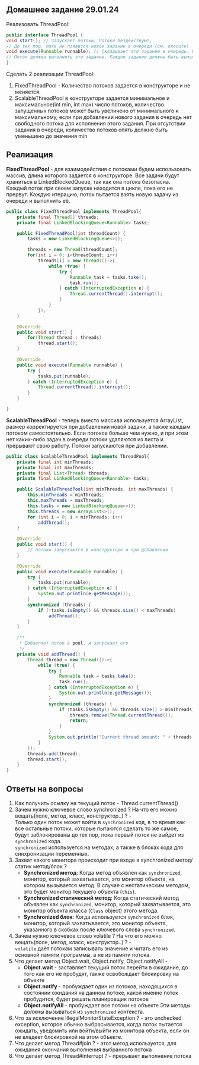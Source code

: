 ## Домашнее задание 29.01.24
Реализовать ThreadPool:
```java
public interface ThreadPool { 
void start(); // Запускает потоки. Потоки бездействуют,
// До тех пор, пока не появится новое задание в очереди (см. execute) 
void execute(Runnable runnable); // Складывает это задание в очередь. Освободившийся 
// Поток должен выполнить это задание. Каждое задание должны быть выполнено ровно 1 раз 
} 
```
Сделать 2 реализации ThreadPool: 
1) FixedThreadPool - Количество потоков задается в конструкторе и не меняется. 
2) ScalableThreadPool в конструкторе задается минимальное и максимальное(int min, int max) 
число потоков, количество запущенных потоков может быть увеличено от минимального к максимальному,
если при добавлении нового задания в очередь нет свободного потока для исполнения этого задания. 
При отсутствии задания в очереди, количество потоков опять должно быть уменьшено до значения min
## Реализация
<b>FixedThreadPool</b> - для взаимодействия с потоками будем использовать массив,
длина которого задается в конструкторе. Все задачи будут храниться в LinkedBlockedQueue, так как она 
потока безопасна.\
Каждый поток при своем запуске находится в цикле, пока его не прервут. 
Каждую итерацию, поток пытается взять новую задачу из очереди и выполнить её.
```java
public class FixedThreadPool implements ThreadPool{
    private final Thread[] threads;
    private final LinkedBlockingQueue<Runnable> tasks;

    public FixedThreadPool(int threadCount) {
        tasks = new LinkedBlockingQueue<>();

        threads = new Thread[threadCount];
        for(int i = 0; i<threadCount; i++)
            threads[i] = new Thread(()->{
                while (true) {
                    try {
                        Runnable task = tasks.take();
                        task.run();
                    } catch (InterruptedException e) {
                        Thread.currentThread().interrupt();
                    }
                }
            });
    }

    @Override
    public void start() {
        for(Thread thread : threads)
            thread.start();
    }

    @Override
    public void execute(Runnable runnable) {
        try {
            tasks.put(runnable);
        } catch (InterruptedException e) {
            Thread.currentThread().interrupt();
        }
    }

}
```
<b>ScalableThreadPool</b> - теперь вместо массива используется ArrayList, размер корректируется при добавлении новой задачи,
а также каждым потоком самостоятельно. Если потоков больше чем нужно, и при этом нет каких-либо задач в очереди
потоки удаляются из листа и прерывают свою работу. Потоки запускаются при добавлении.
```java
public class ScalableThreadPool implements ThreadPool{
    private final int minThreads;
    private final int maxThreads;
    private final List<Thread> threads;
    private final LinkedBlockingQueue<Runnable> tasks;

    public ScalableThreadPool(int minThreads, int maxThreads) {
        this.minThreads = minThreads;
        this.maxThreads = maxThreads;
        this.tasks = new LinkedBlockingQueue<>();
        this.threads = new ArrayList<>();
        for (int i = 0; i < minThreads; i++)
            addThread();
    }

    @Override
    public void start() {
        // потоки запускаются в конструкторе и при добавлении
    }

    @Override
    public void execute(Runnable runnable) {
        try {
            tasks.put(runnable);
        } catch (InterruptedException e) {
            System.out.println(e.getMessage());
        }
        synchronized (threads) {
            if (!tasks.isEmpty() && threads.size() < maxThreads)
                addThread();
        }
    }

    /**
     * Добавляет поток в pool, и запускает его
     */
    private void addThread() {
        Thread thread = new Thread(()->{
            while (true) {
                try {
                    Runnable task = tasks.take();
                    task.run();
                } catch (InterruptedException e) {
                    System.out.println(e.getMessage());
                }
                synchronized (threads) {
                    if (tasks.isEmpty() && threads.size() > minThreads) {
                        threads.remove(Thread.currentThread());
                        return;
                    }
                }
                System.out.println("Current thread amount: " + threads.size());
            }
        });
        threads.add(thread);
        thread.start();
    }
}
```

## Ответы на вопросы
1. Как получить ссылку на текущий поток - Thread.currentThread()
2. Зачем нужно ключевое слово synchronized ? На что его можно вещать(поле, метод, класс, конструктор..) ? -\
Только один поток может войти в `synchronized` код, 
в то время как все остальные потоки, которые пытаются сделать
то же самое, будут заблокированы до тех пор, пока первый поток не выйдет из 
`synchronized` кода.\
`synchronized` используется на методах, а также в блоках кода для синхронизации переменных.
3. Захват какого монитора происходит при входе в synchronized метод/статик метод/блок ?
   - **Synchronized метод**: Когда метод объявлен как `synchronized`, монитор, 
     который захватывается, это монитор объекта, на котором вызывается метод. 
     В случае с нестатическим методом, это будет монитор текущего объекта (`this`).
   - **Synchronized статический метод**: Когда статический метод объявлен как 
     `synchronized`, монитор, который захватывается, это монитор объекта класса 
     (`Class` object) этого метода.
   - **Synchronized блок**: Когда используется `synchronized` блок, монитор, который
     захватывается, это монитор объекта, указанного в скобках после ключевого слова `synchronized`.
4. Зачем нужно ключевое слово volatile ? На что его можно вещать(поле, метод, класс, конструктор..) ? -\
`volatile` даёт потокам записывать значение и читать его из основной памяти программы, а не из памяти потока.
5. Что делает метод Object.wait, Object.notify, Object.notifyAll -
    - **Object.wait** - заставляет текущий поток перейти в ожидание, 
        до того как его не пробудят, также освобождает блокировку на объекте
    - **Object.notify** - пробуждает один из потоков, находящихся в состоянии ожидания 
        на данном потоке, какой именно поток пробудится, будет решать планировщик потоков
    - **Object.notifyAll** - пробуждает все потоки на объекте
   Эти методы должны вызываться из `synchronized` контекста.
6. Что за исключение IllegalMonitorStateException ? - это unchecked exception,
которое обычно выбрасывается, когда поток пытается ожидать, 
уведомить или войти/выйти из монитора объекта, если он не владеет блокировкой на этом объекте.
7. Что делает метод Thread#join ? - этот метод используется, для ожидания окончания 
выполнения выбранного потока
8. Что делает метод Thread#interrupt ? - прерывает выполнение потока
